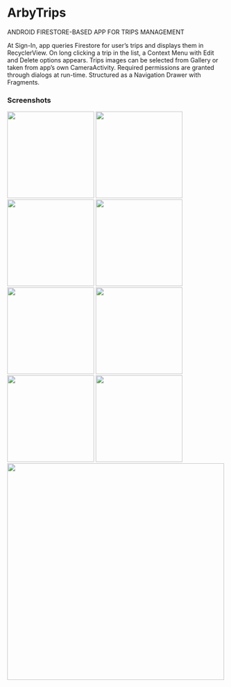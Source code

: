 # ArbyTrips

ANDROID FIRESTORE-BASED APP FOR TRIPS MANAGEMENT

At Sign-In, app queries Firestore for user’s trips and displays them in RecyclerView. On long clicking a trip in the list, a Context Menu with Edit and Delete options appears. Trips images can be selected from Gallery or taken from app’s own CameraActivity. Required permissions are granted through dialogs at run-time. Structured as a Navigation Drawer with Fragments.

### Screenshots
<img src="https://imgur.com/3FOVUZy.png" width="200">  <img src="https://imgur.com/2usEjg4.png" width="200">
<img src="https://imgur.com/DZolsaz.png" width="200">  <img src="https://imgur.com/Y2cNd7N.png" width="200">
<img src="https://imgur.com/ZOsTFJe.png" width="200">  <img src="https://imgur.com/9v1O1KE.png" width="200"> 
<img src="https://imgur.com/BJpsKro.png" width="200">  <img src="https://imgur.com/SRjXud0.png" width="200"> 
<img src="https://imgur.com/571hUqI.png" width="500"> 
